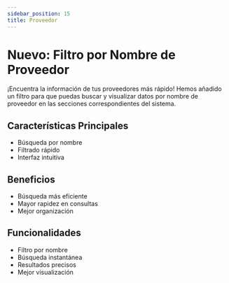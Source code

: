 ```yaml
---
sidebar_position: 15
title: Proveedor
---
```


# Nuevo: Filtro por Nombre de Proveedor

¡Encuentra la información de tus proveedores más rápido! Hemos añadido un filtro para que puedas buscar y visualizar datos por nombre de proveedor en las secciones correspondientes del sistema.

## Características Principales

- Búsqueda por nombre
- Filtrado rápido
- Interfaz intuitiva

## Beneficios

- Búsqueda más eficiente
- Mayor rapidez en consultas
- Mejor organización

## Funcionalidades

- Filtro por nombre
- Búsqueda instantánea
- Resultados precisos
- Mejor visualización 